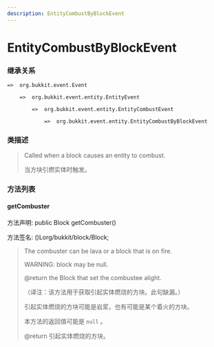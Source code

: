 ```yaml
---
description: EntityCombustByBlockEvent
---
```


# EntityCombustByBlockEvent

### 继承关系

    =>  org.bukkit.event.Event

        =>  org.bukkit.event.entity.EntityEvent

            =>  org.bukkit.event.entity.EntityCombustEvent

                =>  org.bukkit.event.entity.EntityCombustByBlockEvent

### 类描述

> Called when a block causes an entity to combust.
>
> 当方块引燃实体时触发。

### 方法列表

#### getCombuster

方法声明: public Block getCombuster()

方法签名: ()Lorg/bukkit/block/Block;

> The combuster can be lava or a block that is on fire.
>
> <p>
>
> WARNING: block may be null.
>
> @return the Block that set the combustee alight.
>
> （译注：该方法用于获取引起实体燃烧的方块。此句缺漏。）
>
> 引起实体燃烧的方块可能是岩浆，也有可能是某个着火的方块。
>
> 本方法的返回值可能是 `null` 。
>
> @return 引起实体燃烧的方块。